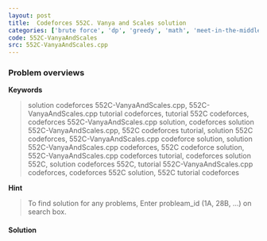 ```yaml
---
layout: post
title:  Codeforces 552C. Vanya and Scales solution
categories: ['brute force', 'dp', 'greedy', 'math', 'meet-in-the-middle', 'number theory']
code: 552C-VanyaAndScales
src: 552C-VanyaAndScales.cpp
---
```

### **Problem overviews**

**Keywords**
> solution codeforces 552C-VanyaAndScales.cpp, 552C-VanyaAndScales.cpp tutorial codeforces, tutorial 552C codeforces, codeforces 552C-VanyaAndScales.cpp solution, codeforces solution 552C-VanyaAndScales.cpp, 552C codeforces tutorial, solution 552C codeforces, 552C-VanyaAndScales.cpp codeforce solution, solution 552C-VanyaAndScales.cpp codeforces, 552C codeforce solution, 552C-VanyaAndScales.cpp codeforces tutorial, codeforces solution 552C, solution codeforces 552C, tutorial 552C-VanyaAndScales.cpp codeforces, codeforces 552C solution, 552C tutorial codeforces

**Hint**
> To find solution for any problems, Enter probleam_id (1A, 28B, ...) on search box. 

#### **Solution**



